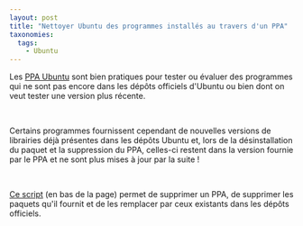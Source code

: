 ```yaml
---
layout: post
title: "Nettoyer Ubuntu des programmes installés au travers d'un PPA"
taxonomies: 
  tags: 
    - Ubuntu
---
```

<p>Les <a href="http://doc.ubuntu-fr.org/ppa">PPA Ubuntu</a> sont bien pratiques pour tester ou évaluer des programmes qui ne sont pas encore dans les dépôts officiels d'Ubuntu ou bien dont on veut tester une version plus récente.</p> <br />
<p>Certains programmes fournissent cependant de nouvelles versions de librairies déjà présentes dans les dépôts Ubuntu et, lors de la désinstallation du paquet et la suppression du PPA, celles-ci restent dans la version fournie par le PPA et ne sont plus mises à jour par la suite !</p> <br />
<p><a href="http://www.webupd8.org/2009/12/remove-ppa-repositories-via-command.html">Ce script</a> (en bas de la page) permet de supprimer un PPA, de supprimer les paquets qu'il fournit et de les remplacer par ceux existants dans les dépôts officiels.<br /></p>
